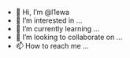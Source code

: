 - 👋 Hi, I’m @l1ewa
- 👀 I’m interested in ...
- 🌱 I’m currently learning ...
- 💞️ I’m looking to collaborate on ...
- 📫 How to reach me ...

<!---
l1ewa/l1ewa is a ✨ special ✨ repository because its `README.md` (this file) appears on your GitHub profile.
You can click the Preview link to take a look at your changes.
--->
